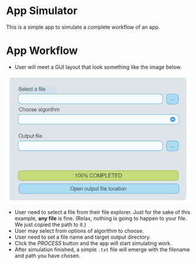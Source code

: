 # App Simulator

This is a simple app to simulate a complete workflow of an app.

# App Workflow

- User will meet a GUI layout that look something like the image below.

![Layout](design.PNG)

- User need to select a file from their file explorer.
Just for the sake of this example, **any file** is fine.
(Relax, nothing is going to happen to your file. We just copied the path to it.)
- User may select from options of algorithm to choose.
- User need to set a file name and target output directory.
- Click the *PROCESS* button and the app will start simulating work.
- After simulation finished, a simple `.txt` file will emerge with the filename and path you have chosen.